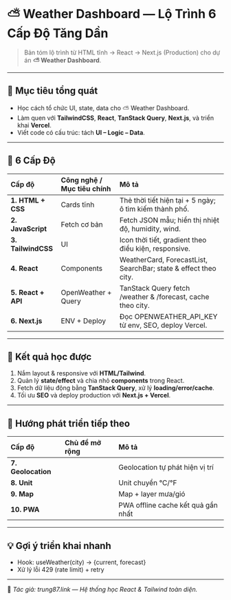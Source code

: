 # ⛅ Weather Dashboard — Lộ Trình 6 Cấp Độ Tăng Dần

> Bản tóm lộ trình từ HTML tĩnh → React → Next.js (Production) cho dự án **⛅ Weather Dashboard**.

---

## 🎯 Mục tiêu tổng quát

- Học cách tổ chức UI, state, data cho ⛅ Weather Dashboard.  
- Làm quen với **TailwindCSS**, **React**, **TanStack Query**, **Next.js**, và triển khai **Vercel**.  
- Viết code có cấu trúc: tách **UI – Logic – Data**.

---

## 🧩 6 Cấp Độ

| Cấp độ | Công nghệ / Mục tiêu chính | Mô tả |
| :-- | :-- | :-- |
| **1. HTML + CSS** | Cards tĩnh | Thẻ thời tiết hiện tại + 5 ngày; ô tìm kiếm thành phố. |
| **2. JavaScript** | Fetch cơ bản | Fetch JSON mẫu; hiển thị nhiệt độ, humidity, wind. |
| **3. TailwindCSS** | UI | Icon thời tiết, gradient theo điều kiện, responsive. |
| **4. React** | Components | WeatherCard, ForecastList, SearchBar; state & effect theo city. |
| **5. React + API** | OpenWeather + Query | TanStack Query fetch /weather & /forecast, cache theo city. |
| **6. Next.js** | ENV + Deploy | Đọc OPENWEATHER_API_KEY từ env, SEO, deploy Vercel. |

---

## 🧠 Kết quả học được

1. Nắm layout & responsive với **HTML/Tailwind**.  
2. Quản lý **state/effect** và chia nhỏ **components** trong React.  
3. Fetch dữ liệu động bằng **TanStack Query**, xử lý **loading/error/cache**.  
4. Tối ưu **SEO** và deploy production với **Next.js + Vercel**.

---

## 🚀 Hướng phát triển tiếp theo

| Cấp độ | Chủ đề mở rộng | Mô tả |
| :-- | :-- | :-- |
| **7. Geolocation** |  | Geolocation tự phát hiện vị trí |
| **8. Unit** |  | Unit chuyển °C/°F |
| **9. Map** |  | Map + layer mưa/gió |
| **10. PWA** |  | PWA offline cache kết quả gần nhất |

---

## 💡 Gợi ý triển khai nhanh

- Hook: useWeather(city) → {current, forecast}
- Xử lý lỗi 429 (rate limit) + retry

---

📌 _Tác giả: trung87.link — Hệ thống học React & Tailwind toàn diện._

